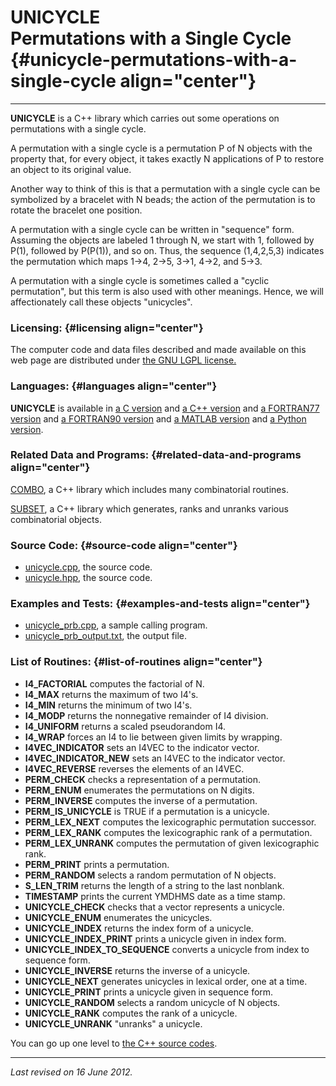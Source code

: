 UNICYCLE\
Permutations with a Single Cycle {#unicycle-permutations-with-a-single-cycle align="center"}
================================

------------------------------------------------------------------------

**UNICYCLE** is a C++ library which carries out some operations on
permutations with a single cycle.

A permutation with a single cycle is a permutation P of N objects with
the property that, for every object, it takes exactly N applications of
P to restore an object to its original value.

Another way to think of this is that a permutation with a single cycle
can be symbolized by a bracelet with N beads; the action of the
permutation is to rotate the bracelet one position.

A permutation with a single cycle can be written in "sequence" form.
Assuming the objects are labeled 1 through N, we start with 1, followed
by P(1), followed by P(P(1)), and so on. Thus, the sequence (1,4,2,5,3)
indicates the permutation which maps 1-&gt;4, 2-&gt;5, 3-&gt;1, 4-&gt;2,
and 5-&gt;3.

A permutation with a single cycle is sometimes called a "cyclic
permutation", but this term is also used with other meanings. Hence, we
will affectionately call these objects "unicycles".

### Licensing: {#licensing align="center"}

The computer code and data files described and made available on this
web page are distributed under [the GNU LGPL
license.](../../txt/gnu_lgpl.txt)

### Languages: {#languages align="center"}

**UNICYCLE** is available in [a C
version](../../c_src/unicycle/unicycle.html) and [a C++
version](../../cpp_src/unicycle/unicycle.html) and [a FORTRAN77
version](../../f77_src/unicycle/unicycle.html) and [a FORTRAN90
version](../../f_src/unicycle/unicycle.html) and [a MATLAB
version](../../m_src/unicycle/unicycle.html) and [a Python
version](../../py_src/unicycle/unicycle.html).

### Related Data and Programs: {#related-data-and-programs align="center"}

[COMBO](../../cpp_src/combo/combo.html), a C++ library which includes
many combinatorial routines.

[SUBSET](../../cpp_src/subset/subset.html), a C++ library which
generates, ranks and unranks various combinatorial objects.

### Source Code: {#source-code align="center"}

-   [unicycle.cpp](unicycle.cpp), the source code.
-   [unicycle.hpp](unicycle.hpp), the source code.

### Examples and Tests: {#examples-and-tests align="center"}

-   [unicycle\_prb.cpp](unicycle_prb.cpp), a sample calling program.
-   [unicycle\_prb\_output.txt](unicycle_prb_output.txt), the output
    file.

### List of Routines: {#list-of-routines align="center"}

-   **I4\_FACTORIAL** computes the factorial of N.
-   **I4\_MAX** returns the maximum of two I4's.
-   **I4\_MIN** returns the minimum of two I4's.
-   **I4\_MODP** returns the nonnegative remainder of I4 division.
-   **I4\_UNIFORM** returns a scaled pseudorandom I4.
-   **I4\_WRAP** forces an I4 to lie between given limits by wrapping.
-   **I4VEC\_INDICATOR** sets an I4VEC to the indicator vector.
-   **I4VEC\_INDICATOR\_NEW** sets an I4VEC to the indicator vector.
-   **I4VEC\_REVERSE** reverses the elements of an I4VEC.
-   **PERM\_CHECK** checks a representation of a permutation.
-   **PERM\_ENUM** enumerates the permutations on N digits.
-   **PERM\_INVERSE** computes the inverse of a permutation.
-   **PERM\_IS\_UNICYCLE** is TRUE if a permutation is a unicycle.
-   **PERM\_LEX\_NEXT** computes the lexicographic permutation
    successor.
-   **PERM\_LEX\_RANK** computes the lexicographic rank of a
    permutation.
-   **PERM\_LEX\_UNRANK** computes the permutation of given
    lexicographic rank.
-   **PERM\_PRINT** prints a permutation.
-   **PERM\_RANDOM** selects a random permutation of N objects.
-   **S\_LEN\_TRIM** returns the length of a string to the last
    nonblank.
-   **TIMESTAMP** prints the current YMDHMS date as a time stamp.
-   **UNICYCLE\_CHECK** checks that a vector represents a unicycle.
-   **UNICYCLE\_ENUM** enumerates the unicycles.
-   **UNICYCLE\_INDEX** returns the index form of a unicycle.
-   **UNICYCLE\_INDEX\_PRINT** prints a unicycle given in index form.
-   **UNICYCLE\_INDEX\_TO\_SEQUENCE** converts a unicycle from index to
    sequence form.
-   **UNICYCLE\_INVERSE** returns the inverse of a unicycle.
-   **UNICYCLE\_NEXT** generates unicycles in lexical order, one at a
    time.
-   **UNICYCLE\_PRINT** prints a unicycle given in sequence form.
-   **UNICYCLE\_RANDOM** selects a random unicycle of N objects.
-   **UNICYCLE\_RANK** computes the rank of a unicycle.
-   **UNICYCLE\_UNRANK** "unranks" a unicycle.

You can go up one level to [the C++ source codes](../cpp_src.html).

------------------------------------------------------------------------

*Last revised on 16 June 2012.*
